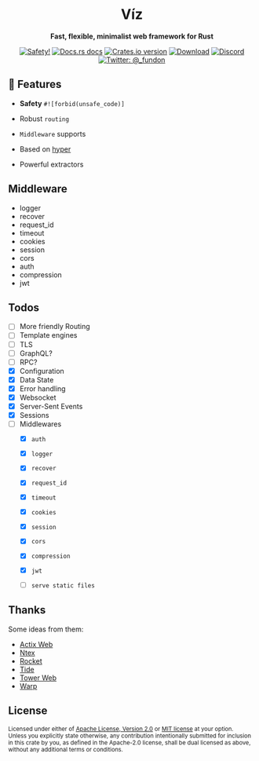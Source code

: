 <h1 align="center">Víz</h1>

<div align="center">
  <p><strong>Fast, flexible, minimalist web framework for Rust</strong></p>
</div>

<div align="center">
  <!-- Safety -->
  <a href="/">
    <img src="https://img.shields.io/badge/-safety!-success?style=flat-square"
      alt="Safety!" /></a>
  <!-- Docs.rs docs -->
  <a href="https://docs.rs/viz">
    <img src="https://img.shields.io/badge/docs-latest-blue.svg?style=flat-square"
      alt="Docs.rs docs" /></a>
  <!-- Crates version -->
  <a href="https://crates.io/crates/viz">
    <img src="https://img.shields.io/crates/v/viz.svg?style=flat-square"
    alt="Crates.io version" /></a>
  <!-- Downloads -->
  <a href="https://crates.io/crates/viz">
    <img src="https://img.shields.io/crates/d/viz.svg?style=flat-square"
      alt="Download" /></a>
  <!-- Discord -->
  <a href="https://discord.gg/cjX2KX">
     <img src="https://img.shields.io/discord/699908392105541722?logo=discord&style=flat-square"
     alt="Discord"></a>
  <!-- Twitter -->
  <a href="https://twitter.com/_fundon">
    <img src="https://img.shields.io/badge/twitter-@__fundon-blue.svg?style=flat-square"
      alt="Twitter: @_fundon" /></a>
</div>

## 🦀 Features

* **Safety** `#![forbid(unsafe_code)]`

* Robust `routing`

* `Middleware` supports

* Based on [hyper](https://hyper.rs/)

* Powerful extractors

## Middleware

* logger
* recover
* request_id
* timeout
* cookies
* session
* cors
* auth
* compression
* jwt

## Todos

* [ ] More friendly Routing
* [ ] Template engines
* [ ] TLS
* [ ] GraphQL?
* [ ] RPC?
* [x] Configuration
* [x] Data State
* [x] Error handling
* [x] Websocket
* [x] Server-Sent Events
* [x] Sessions
* [ ] Middlewares
    * [x] `auth`
    * [x] `logger`
    * [x] `recover`
    * [x] `request_id`
    * [x] `timeout`
    * [x] `cookies`
    * [x] `session`
    * [x] `cors`
    * [x] `compression`
    * [x] `jwt`
    * [ ] `serve static files`


## Thanks

Some ideas from them:

* [Actix Web](https://docs.rs/actix-web/)
* [Ntex](https://docs.rs/ntex/)
* [Rocket](https://docs.rs/rocket/)
* [Tide](https://docs.rs/tide/)
* [Tower Web](https://docs.rs/tower-web/)
* [Warp](https://docs.rs/warp/)

## License

<sup>
Licensed under either of <a href="LICENSE-APACHE">Apache License, Version
2.0</a> or <a href="LICENSE-MIT">MIT license</a> at your option.
</sup>

<br>

<sub>
Unless you explicitly state otherwise, any contribution intentionally submitted
for inclusion in this crate by you, as defined in the Apache-2.0 license, shall
be dual licensed as above, without any additional terms or conditions.
</sub>
